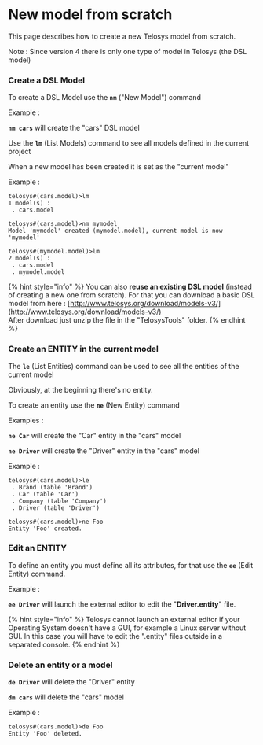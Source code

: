 # New model from scratch

This page describes how to create a new Telosys model from scratch.

Note : Since version 4 there is only one type of model in Telosys (the DSL model)

### Create a DSL Model

To create a DSL Model use the **`nm`** ("New Model") command

Example :

**`nm cars`** will create the "cars" DSL model

Use the **`lm`** (List Models) command to see all models defined in the current project

When a new model has been created it is set as the "current model"

Example :

```
telosys#(cars.model)>lm
1 model(s) :
 . cars.model
 
telosys#(cars.model)>nm mymodel
Model 'mymodel' created (mymodel.model), current model is now 'mymodel'

telosys#(mymodel.model)>lm
2 model(s) :
 . cars.model
 . mymodel.model
```

{% hint style="info" %}
You can also **reuse an existing DSL model** (instead of creating a new one from scratch). For that you can download a basic DSL model from here : [http://www.telosys.org/download/models-v3/](http://www.telosys.org/download/models-v3/) \
After download just unzip the file in the "TelosysTools" folder.
{% endhint %}

### Create an ENTITY in the current model

The **`le`** (List Entities) command can be used to see all the entities of the current model

Obviously, at the beginning there's no entity.

To create an entity use the **`ne`** (New Entity) command

Examples :

**`ne Car`** will create the "Car" entity in the "cars" model

**`ne Driver`** will create the "Driver" entity in the "cars" model

Example :

```
telosys#(cars.model)>le
 . Brand (table 'Brand')
 . Car (table 'Car')
 . Company (table 'Company')
 . Driver (table 'Driver')

telosys#(cars.model)>ne Foo
Entity 'Foo' created.
```

### Edit an ENTITY

To define an entity you must define all its attributes, for that use the **`ee`** (Edit Entity) command.

Example :

**`ee Driver`** will launch the external editor to edit the "**Driver.entity**" file.

{% hint style="info" %}
Telosys cannot launch an external editor if your Operating System doesn't have a GUI, for example a Linux server without GUI. In this case you will have to edit the ".entity" files outside in a separated console.
{% endhint %}

### Delete an entity or a model

**`de Driver`** will delete the "Driver" entity

**`dm cars`** will delete the "cars" model

Example :

```
telosys#(cars.model)>de Foo
Entity 'Foo' deleted.
```
